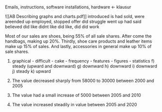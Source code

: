 Emails, instructions, software installations, hardware <- klausur

![[AB Describing graphs and charts.pdf]]
introduced
is
had
sold, were
areended up
employed, stopped
offer
did struggle
went up
had
said
believed
did like
didnt like
did like, did
did work


Most of our sales are shoes, being 55% of all sale shares. After come the handbags, making up 20%. Thirdly, shoe care products and leather items make up 15% of sales. And lastly, accessories in general make up 10% of sale shares.

1. graphical - difficult - cake - frequency - features - figures - statistics
   f) steady (upward and downward)
   g) downward
   h) downward
   i) downward
   j) steady
   k) upward

1. The value decreased sharply from 58000 to 30000 between 2000 and 2005
2. The value had a small increase of 5000 between 2005 and 2010
3. The value increased steadily in value between 2005 and 2020
